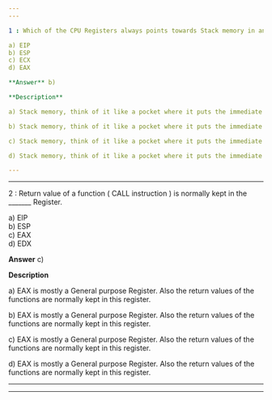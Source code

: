 ```yaml
---
---

1 : Which of the CPU Registers always points towards Stack memory in an Intel X86 32 bit CPU?  

a) EIP  
b) ESP  
c) ECX  
d) EAX  

**Answer** b) 

**Description**

a) Stack memory, think of it like a pocket where it puts the immediate stuff.ESP is like a small pocket where you put a small amount of data and is immediately accessible to CPU.

b) Stack memory, think of it like a pocket where it puts the immediate stuff.ESP is like a small pocket where you put a small amount of data and is immediately accessible to CPU.

c) Stack memory, think of it like a pocket where it puts the immediate stuff.ESP is like a small pocket where you put a small amount of data and is immediately accessible to CPU.

d) Stack memory, think of it like a pocket where it puts the immediate stuff.ESP is like a small pocket where you put a small amount of data and is immediately accessible to CPU.

---
```

---


2 : Return value of a function ( CALL instruction ) is normally kept in the _______ Register.  

a) EIP  
b) ESP  
c) EAX  
d) EDX  

**Answer** c) 

**Description**

a) EAX is mostly a General purpose Register. Also the return values of the functions are normally kept in this register.

b) EAX is mostly a General purpose Register. Also the return values of the functions are normally kept in this register.

c) EAX is mostly a General purpose Register. Also the return values of the functions are normally kept in this register.

d) EAX is mostly a General purpose Register. Also the return values of the functions are normally kept in this register.

---
---



